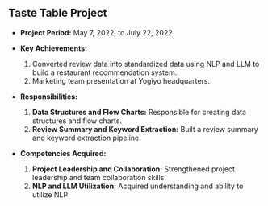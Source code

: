 ## Taste Table Project
- **Project Period:** May 7, 2022, to July 22, 2022
- **Key Achievements:**
  1. Converted review data into standardized data using NLP and LLM to build a restaurant recommendation system.
  2. Marketing team presentation at Yogiyo headquarters.
- **Responsibilities:**
  1. **Data Structures and Flow Charts:** Responsible for creating data structures and flow charts.
  2. **Review Summary and Keyword Extraction:** Built a review summary and keyword extraction pipeline.

- **Competencies Acquired:**
  1. **Project Leadership and Collaboration:** Strengthened project leadership and team collaboration skills.
  2. **NLP and LLM Utilization:** Acquired understanding and ability to utilize NLP